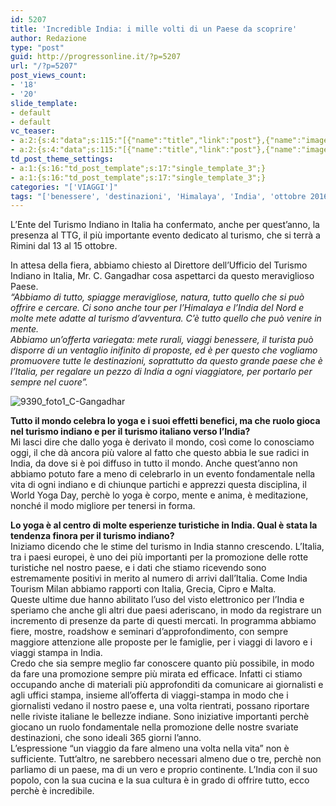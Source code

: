 ```yaml
---
id: 5207
title: 'Incredible India: i mille volti di un Paese da scoprire'
author: Redazione
type: "post"
guid: http://progressonline.it/?p=5207
url: "/?p=5207"
post_views_count:
- '18'
- '20'
slide_template:
- default
- default
vc_teaser:
- a:2:{s:4:"data";s:115:"[{"name":"title","link":"post"},{"name":"image","image":"featured","link":"none"},{"name":"text","mode":"excerpt"}]";s:7:"bgcolor";s:0:"";}
- a:2:{s:4:"data";s:115:"[{"name":"title","link":"post"},{"name":"image","image":"featured","link":"none"},{"name":"text","mode":"excerpt"}]";s:7:"bgcolor";s:0:"";}
td_post_theme_settings:
- a:1:{s:16:"td_post_template";s:17:"single_template_3";}
- a:1:{s:16:"td_post_template";s:17:"single_template_3";}
categories: "['VIAGGI']"
tags: "['benessere', 'destinazioni', 'Himalaya', 'India', 'ottobre 2016', 'Rimini', 'TTGIncontri', 'turismo', 'Viaggi', 'visto elettronico', 'yoga']"
---
```


L’Ente del Turismo Indiano in Italia ha confermato, anche per quest’anno, la presenza al TTG, il più importante evento dedicato al turismo, che si terrà a Rimini dal 13 al 15 ottobre.

In attesa della fiera, abbiamo chiesto al Direttore dell’Ufficio del Turismo Indiano in Italia, Mr. C. Gangadhar cosa aspettarci da questo meraviglioso Paese.  
*“Abbiamo di tutto, spiagge meravigliose, natura, tutto quello che si può offrire e cercare. Ci sono anche tour per l’Himalaya e l’India del Nord e molte mete adatte al turismo d’avventura. C’è tutto quello che può venire in mente.*  
 *Abbiamo un’offerta variegata: mete rurali, viaggi benessere, il turista può disporre di un ventaglio inifinito di proposte, ed è per questo che vogliamo promuovere tutte le destinazioni, soprattutto da questo grande paese che è l’Italia, per regalare un pezzo di India a ogni viaggiatore, per portarlo per sempre nel cuore”.*

![9390_foto1_C-Gangadhar](https://progressonline.it/wp-content/uploads/2016/08/9390_foto1_C-Gangadhar-300x225.jpg)

**Tutto il mondo celebra lo yoga e i suoi effetti benefici, ma che ruolo gioca nel turismo indiano e per il turismo italiano verso l’India?**  
Mi lasci dire che dallo yoga è derivato il mondo, così come lo conosciamo oggi, il che dà ancora più valore al fatto che questo abbia le sue radici in India, da dove si è poi diffuso in tutto il mondo. Anche quest’anno non abbiamo potuto fare a meno di celebrarlo in un evento fondamentale nella vita di ogni indiano e di chiunque partichi e apprezzi questa disciplina, il World Yoga Day, perchè lo yoga è corpo, mente e anima, è meditazione, nonché il modo migliore per tenersi in forma.

**Lo yoga è al centro di molte esperienze turistiche in India. Qual è stata la tendenza finora per il turismo indiano?**  
Iniziamo dicendo che le stime del turismo in India stanno crescendo. L’Italia, tra i paesi europei, è uno dei più importanti per la promozione delle rotte turistiche nel nostro paese, e i dati che stiamo ricevendo sono estremamente positivi in merito al numero di arrivi dall’Italia. Come India Tourism Milan abbiamo rapporti con Italia, Grecia, Cipro e Malta.  
Queste ultime due hanno abilitato l’uso del visto elettronico per l’India e speriamo che anche gli altri due paesi aderiscano, in modo da registrare un incremento di presenze da parte di questi mercati. In programma abbiamo fiere, mostre, roadshow e seminari d’approfondimento, con sempre maggiore attenzione alle proposte per le famiglie, per i viaggi di lavoro e i viaggi stampa in India.  
Credo che sia sempre meglio far conoscere quanto più possibile, in modo da fare una promozione sempre più mirata ed efficace. Infatti ci stiamo occupando anche di materiali più approfonditi da comunicare ai giornalisti e agli uffici stampa, insieme all’offerta di viaggi-stampa in modo che i giornalisti vedano il nostro paese e, una volta rientrati, possano riportare nelle riviste italiane le bellezze indiane. Sono iniziative importanti perchè giocano un ruolo fondamentale nella promozione delle nostre svariate destinazioni, che sono ideali 365 giorni l’anno.  
L’espressione “un viaggio da fare almeno una volta nella vita” non è sufficiente. Tutt’altro, ne sarebbero necessari almeno due o tre, perchè non parliamo di un paese, ma di un vero e proprio continente. L’India con il suo popolo, con la sua cucina e la sua cultura è in grado di offrire tutto, ecco perchè è incredibile.